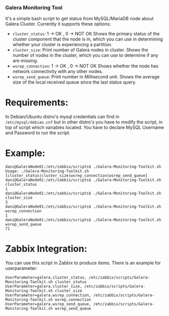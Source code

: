 ### Galera Monitoring Tool
It's a simple bash script to get status from MySQL/MariaDB node about Galera Cluster.
Currently it supports these options:
- `cluster_status`: 1 -> OK , 0 -> NOT OK
Shows the primary status of the cluster component that the node is in, which you can use in determining whether your cluster is experiencing a partition.
- `cluster_size`: Print number of Galera nodes in cluster.
Shows the number of nodes in the cluster, which you can use to determine if any are missing.
- `wsrep_connection`: 1 -> OK , 0 -> NOT OK
Shows whether the node has network connectivity with any other nodes.
- `wsrep_send_queue`: Print number in Millisecond unit.
Shows the average size of the local received queue since the last status query.

# Requirements:
In Debian/Ubuntu distro's mysql credentials can find in `/etc/mysql/debian.cnf` but in other distro's you have to modify the script, in top of script which variables located. You have to declare MySQL Username and Password to run the script.

# Example:

```
dani@GaleraNode01:/etc/zabbix/scripts$ ./Galera-Monitoring-Toolkit.sh 
Usage: ./Galera-Monitoring-Toolkit.sh [cluster_status|cluster_size|wsrep_connection|wsrep_send_queue]
dani@GaleraNode01:/etc/zabbix/scripts$ ./Galera-Monitoring-Toolkit.sh cluster_status
1
dani@GaleraNode01:/etc/zabbix/scripts$ ./Galera-Monitoring-Toolkit.sh cluster_size
3
dani@GaleraNode01:/etc/zabbix/scripts$ ./Galera-Monitoring-Toolkit.sh wsrep_connection
1
dani@GaleraNode01:/etc/zabbix/scripts$ ./Galera-Monitoring-Toolkit.sh wsrep_send_queue
71

```

# Zabbix Integration:

You can use this script in Zabbix to produce items. There is an example for userparameter:

```
UserParameter=galera.cluster_status, /etc/zabbix/scripts/Galera-Monitoring-Toolkit.sh cluster_status
UserParameter=galera.cluster_size, /etc/zabbix/scripts/Galera-Monitoring-Toolkit.sh cluster_size  
UserParameter=galera.wsrep_connection, /etc/zabbix/scripts/Galera-Monitoring-Toolkit.sh wsrep_connection
UserParameter=galera.wsrep_send_queue, /etc/zabbix/scripts/Galera-Monitoring-Toolkit.sh wsrep_send_queue

```
